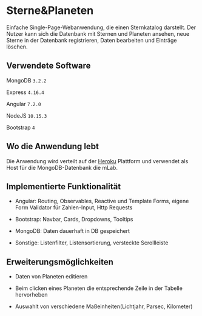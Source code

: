 # Sterne&Planeten

Einfache Single-Page-Webanwendung, die einen Sternkatalog darstellt. 
Der Nutzer kann sich die Datenbank mit Sternen und Planeten ansehen, 
neue Sterne in der Datenbank registrieren, Daten bearbeiten und Einträge löschen.


## Verwendete Software

MongoDB `3.2.2`

Express `4.16.4`

Angular `7.2.0`

NodeJS `10.15.3`

Bootstrap `4`

## Wo die Anwendung lebt

Die Anwendung wird verteilt auf der [Heroku](https://stars-and-planets.herokuapp.com/) 
Plattform und verwendet als Host für die MongoDB-Datenbank die mLab.

## Implementierte Funktionalität

- Angular: Routing, Observables, Reactive und Template Forms, eigene Form Validator für Zahlen-Input, Http Requests

- Bootstrap: Navbar, Cards, Dropdowns, Tooltips

- MongoDB: Daten dauerhaft in DB gespeichert

- Sonstige: Listenfilter, Listensortierung, versteckte Scrollleiste


## Erweiterungsmöglichkeiten

- Daten von Planeten editieren

- Beim clicken eines Planeten die entsprechende Zeile in der Tabelle hervorheben

- Auswahlt von verschiedene Maßeinheiten(Lichtjahr, Parsec, Kilometer)



